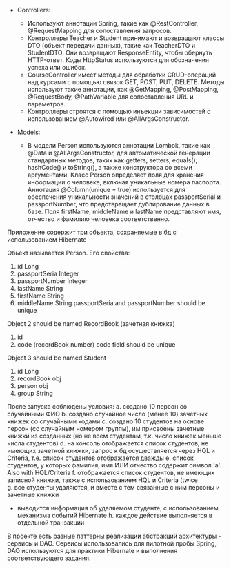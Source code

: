 * Controllers:
    * Используют аннотации Spring, такие как @RestController, @RequestMapping для сопоставления запросов.
    * Контроллеры Teacher и Student принимают и возвращают классы DTO (объект передачи данных), такие как TeacherDTO и StudentDTO.
        Они возвращают ResponseEntity, чтобы обернуть HTTP-ответ.
        Коды HttpStatus используются для обозначения успеха или ошибок.
    * CourseController имеет методы для обработки CRUD-операций над курсами с помощью связок GET, POST, PUT, DELETE.
        Методы используют такие аннотации, как @GetMapping, @PostMapping, @RequestBody, @PathVariable для сопоставления URL и параметров.
    * Контроллеры строятся с помощью инъекции зависимостей с использованием @Autowired или @AllArgsConstructor.


* Models: 
  * В модели Person используются аннотации Lombok, такие как @Data и @AllArgsConstructor, для автоматической генерации 
      стандартных методов, таких как getters, setters, equals(), hashCode() и toString(), а также конструктора со всеми аргументами. 
      Класс Person определяет поля для хранения информации о человеке, включая уникальные номера паспорта. 
      Аннотация @Column(unique = true) используется для обеспечения уникальности значений в столбцах passportSerial 
      и passportNumber, что предотвращает дублирование данных в базе. Поля firstName, middleName и lastName представляют имя, 
      отчество и фамилию человека соответственно. 



Приложение содержит три объекта, сохраняемые в бд с использованием Hibernate

Обьект называется Person. Его свойства:
1. id Long
2. passportSeria Integer
3. passportNumber Integer
4. lastName String
5. firstName String
6. middleName String
passportSeria and passportNumber should be unique

Object 2 should be named RecordBook (зачетная книжка)
1. id
2. code (recordBook number)
code field should be unique

Object 3 should be named Student
1. id Long
2. recordBook obj
3. person obj
4. group String

После запуска соблюдены условия:
a. создано 10 персон со случайными ФИО
b. создано случайное число (менее 10) зачетных книжек со случайными кодами
c. создано 10 студентов на основе персон (со случайным номером группы), им присвоены зачетные книжки из созданных (но не всем студентам, т.к. число книжек меньше числа студентов)
d. на консоль отображается список студентов, не имеющих зачетной книжки, запрос к бд осуществляется через HQL и Criteria, т.е. список студентов отображается дважды
e. список студентов, у которых фамилия, имя ИЛИ отчество содержит символ 'a'. Also with HQL/Criteria
f. отображается список студентов, не имеющих записной книжки, также с использованием HQL и Criteria (twice  
g. все студенты удаляются, и вместе с тем связанные с ним персоны и зачетные книжки
* выводится информация об удаляемом студенте, с использованием механизма событий Hibernate
h. каждое действие выполняется в отдельной транзакции

В проекте есть разные паттерны реализации абстракций архитектуры - сервисы и DAO.
Сервисы использовались для пилотной пробы Spring, DAO используются для практики Hibernate и выполнения соответствующего задания.